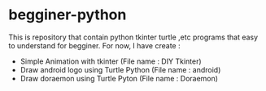 # begginer-python
This is repository that contain python tkinter turtle ,etc programs that easy to understand for begginer.
For now, I have create :
  - Simple Animation with tkinter (File name : DIY Tkinter)
  - Draw android logo using Turtle Python (File name : android)
  - Draw doraemon using Turtle Pyton (File name : Doraemon)
